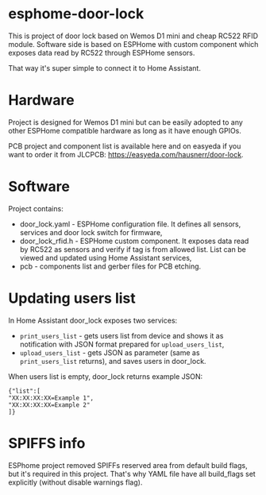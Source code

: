 # esphome-door-lock

This is project of door lock based on Wemos D1 mini and cheap RC522 RFID module. Software side is based on ESPHome with custom component which exposes data read by RC522 through ESPHome sensors.

That way it's super simple to connect it to Home Assistant.

# Hardware

Project is designed for Wemos D1 mini but can be easily adopted to any other ESPHome compatible hardware as long as it have enough GPIOs.

PCB project and component list is available here and on easyeda if you want to order it from JLCPCB: https://easyeda.com/hausnerr/door-lock.

# Software

Project contains:
 - door_lock.yaml - ESPHome configuration file. It defines all sensors, services and door lock switch for firmware,
 - door_lock_rfid.h - ESPHome custom component. It exposes data read by RC522 as sensors and verify if tag is from allowed list. List can be viewed and updated using Home Assistant services,
 - pcb - components list and gerber files for PCB etching.

# Updating users list

In Home Assistant door_lock exposes two services:
 - `print_users_list` - gets users list from device and shows it as notification with JSON format prepared for `upload_users_list`,
 - `upload_users_list` - gets JSON as parameter (same as `print_users_list` returns), and saves users in door_lock.

When users list is empty, door_lock returns example JSON:

```
{"list":[
"XX:XX:XX:XX=Example 1",
"XX:XX:XX:XX=Example 2"
]}
```

# SPIFFS info

ESPhome project removed SPIFFs reserved area from default build flags, but it's required in this project. That's why YAML file have all build_flags set explicitly (without disable warnings flag).